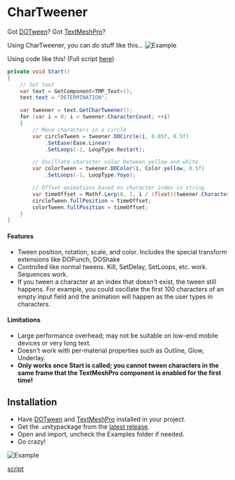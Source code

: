 # CharTweener
Got [DOTween](http://dotween.demigiant.com/index.php)? Got [TextMeshPro](https://assetstore.unity.com/packages/essentials/beta-projects/textmesh-pro-84126)?

Using CharTweener, you can do stuff like this...
![Example](https://github.com/mdechatech/CharTweener/blob/master/Content/example_simple.gif)

Using code like this! (Full script [here](https://github.com/mdechatech/CharTweener/blob/master/Assets/CharTween/Examples/CharTweenExampleSimple.cs))
```c#
private void Start()
{
    // Set text
    var text = GetComponent<TMP_Text>();
    text.text = "DETERMINATION";

    var tweener = text.GetCharTweener();    
    for (var i = 0; i < tweener.CharacterCount; ++i)
    {
        // Move characters in a circle
        var circleTween = tweener.DOCircle(i, 0.05f, 0.5f)
            .SetEase(Ease.Linear)
            .SetLoops(-1, LoopType.Restart);

        // Oscillate character color between yellow and white
        var colorTween = tweener.DOColor(i, Color.yellow, 0.5f)
            .SetLoops(-1, LoopType.Yoyo);

        // Offset animations based on character index in string
        var timeOffset = Mathf.Lerp(0, 1, i / (float)(tweener.CharacterCount - 1));
        circleTween.fullPosition = timeOffset;
        colorTween.fullPosition = timeOffset;
    }
}
```
#### Features
- Tween position, rotation, scale, and color. Includes the special transform extensions like DOPunch, DOShake
- Controlled like normal tweens. Kill, SetDelay, SetLoops, etc. work. Sequences work.
- If you tween a character at an index that doesn't exist, the tween still happens. For example, you could oscillate the first 100 characters of an empty input field and the animation will happen as the user types in characters. 

#### Limitations
- Large performance overhead; may not be suitable on low-end mobile devices or very long text.
- Doesn't work with per-material properties such as Outline, Glow, Underlay.
- **Only works once Start is called; you cannot tween characters in the same frame that the TextMeshPro component is enabled for the first time!**

## Installation
- Have [DOTween](http://dotween.demigiant.com/index.php) and [TextMeshPro](https://assetstore.unity.com/packages/essentials/beta-projects/textmesh-pro-84126) installed in your project.
- Get the .unitypackage from the [latest release](https://github.com/mdechatech/CharTweener/releases).
- Open and import, uncheck the Examples folder if needed.
- Go crazy!

![Example](https://github.com/mdechatech/CharTweener/blob/master/Content/example_full.gif)

[script](https://github.com/mdechatech/CharTweener/blob/master/Assets/CharTween/Examples/CharTweenExampleFull.cs)
